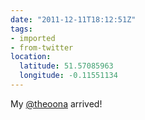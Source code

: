 ```yaml
---
date: "2011-12-11T18:12:51Z"
tags:
- imported
- from-twitter
location:
  latitude: 51.57085963
  longitude: -0.11551134
---
```

My [@theoona](/twitter/#/theoona) arrived\!
